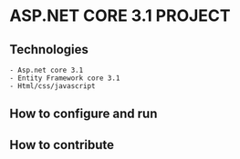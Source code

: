 # ASP.NET CORE 3.1 PROJECT
## Technologies
	- Asp.net core 3.1
	- Entity Framework core 3.1
	- Html/css/javascript
## How to configure and run
## How to contribute